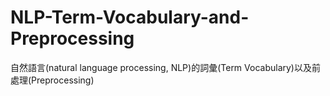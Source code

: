 # NLP-Term-Vocabulary-and-Preprocessing
自然語言(natural language processing, NLP)的詞彙(Term Vocabulary)以及前處理(Preprocessing)
